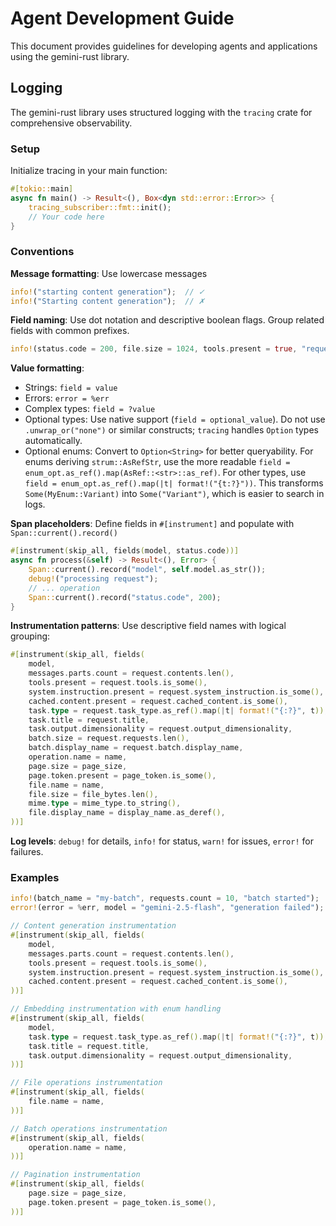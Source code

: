 # Agent Development Guide

This document provides guidelines for developing agents and applications using the gemini-rust library.

## Logging

The gemini-rust library uses structured logging with the `tracing` crate for comprehensive observability.

### Setup

Initialize tracing in your main function:

```rust
#[tokio::main]
async fn main() -> Result<(), Box<dyn std::error::Error>> {
    tracing_subscriber::fmt::init();
    // Your code here
}
```

### Conventions

**Message formatting**: Use lowercase messages
```rust
info!("starting content generation");  // ✓
info!("Starting content generation");  // ✗
```

**Field naming**: Use dot notation and descriptive boolean flags. Group related fields with common prefixes.
```rust
info!(status.code = 200, file.size = 1024, tools.present = true, "request completed");
```

**Value formatting**:
- Strings: `field = value`
- Errors: `error = %err`
- Complex types: `field = ?value`
- Optional types: Use native support (`field = optional_value`). Do not use `.unwrap_or("none")` or similar constructs; `tracing` handles `Option` types automatically.
- Optional enums: Convert to `Option<String>` for better queryability. For enums deriving `strum::AsRefStr`, use the more readable `field = enum_opt.as_ref().map(AsRef::<str>::as_ref)`. For other types, use `field = enum_opt.as_ref().map(|t| format!("{t:?}"))`. This transforms `Some(MyEnum::Variant)` into `Some("Variant")`, which is easier to search in logs.

**Span placeholders**: Define fields in `#[instrument]` and populate with `Span::current().record()`
```rust
#[instrument(skip_all, fields(model, status.code))]
async fn process(&self) -> Result<(), Error> {
    Span::current().record("model", self.model.as_str());
    debug!("processing request");
    // ... operation
    Span::current().record("status.code", 200);
}
```

**Instrumentation patterns**: Use descriptive field names with logical grouping:
```rust
#[instrument(skip_all, fields(
    model,
    messages.parts.count = request.contents.len(),
    tools.present = request.tools.is_some(),
    system.instruction.present = request.system_instruction.is_some(),
    cached.content.present = request.cached_content.is_some(),
    task.type = request.task_type.as_ref().map(|t| format!("{:?}", t)),
    task.title = request.title,
    task.output.dimensionality = request.output_dimensionality,
    batch.size = request.requests.len(),
    batch.display_name = request.batch.display_name,
    operation.name = name,
    page.size = page_size,
    page.token.present = page_token.is_some(),
    file.name = name,
    file.size = file_bytes.len(),
    mime.type = mime_type.to_string(),
    file.display_name = display_name.as_deref(),
))]
```

**Log levels**: `debug!` for details, `info!` for status, `warn!` for issues, `error!` for failures.

### Examples

```rust
info!(batch_name = "my-batch", requests.count = 10, "batch started");
error!(error = %err, model = "gemini-2.5-flash", "generation failed");

// Content generation instrumentation
#[instrument(skip_all, fields(
    model,
    messages.parts.count = request.contents.len(),
    tools.present = request.tools.is_some(),
    system.instruction.present = request.system_instruction.is_some(),
    cached.content.present = request.cached_content.is_some(),
))]

// Embedding instrumentation with enum handling
#[instrument(skip_all, fields(
    model,
    task.type = request.task_type.as_ref().map(|t| format!("{:?}", t)),
    task.title = request.title,
    task.output.dimensionality = request.output_dimensionality,
))]

// File operations instrumentation
#[instrument(skip_all, fields(
    file.name = name,
))]

// Batch operations instrumentation
#[instrument(skip_all, fields(
    operation.name = name,
))]

// Pagination instrumentation
#[instrument(skip_all, fields(
    page.size = page_size,
    page.token.present = page_token.is_some(),
))]
```